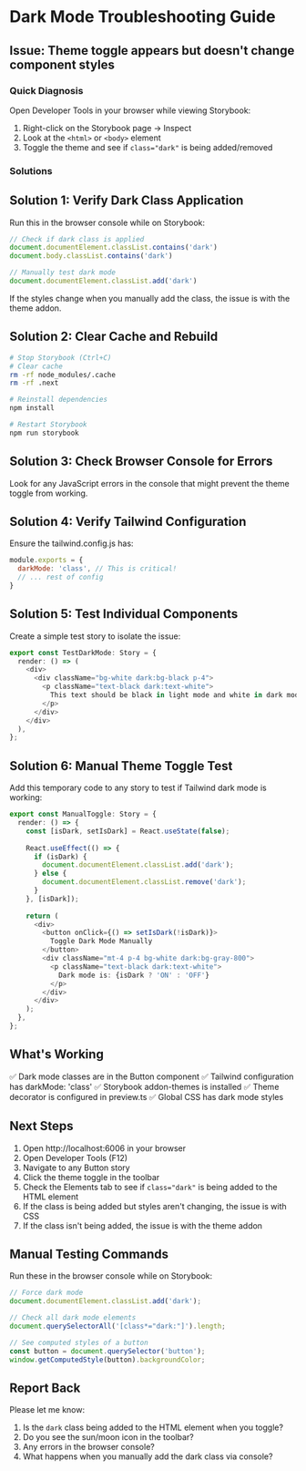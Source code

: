 # Dark Mode Troubleshooting Guide

## Issue: Theme toggle appears but doesn't change component styles

### Quick Diagnosis
Open Developer Tools in your browser while viewing Storybook:
1. Right-click on the Storybook page → Inspect
2. Look at the `<html>` or `<body>` element
3. Toggle the theme and see if `class="dark"` is being added/removed

### Solutions

## Solution 1: Verify Dark Class Application
Run this in the browser console while on Storybook:
```javascript
// Check if dark class is applied
document.documentElement.classList.contains('dark')
document.body.classList.contains('dark')

// Manually test dark mode
document.documentElement.classList.add('dark')
```

If the styles change when you manually add the class, the issue is with the theme addon.

## Solution 2: Clear Cache and Rebuild
```bash
# Stop Storybook (Ctrl+C)
# Clear cache
rm -rf node_modules/.cache
rm -rf .next

# Reinstall dependencies
npm install

# Restart Storybook
npm run storybook
```

## Solution 3: Check Browser Console for Errors
Look for any JavaScript errors in the console that might prevent the theme toggle from working.

## Solution 4: Verify Tailwind Configuration
Ensure the tailwind.config.js has:
```javascript
module.exports = {
  darkMode: 'class', // This is critical!
  // ... rest of config
}
```

## Solution 5: Test Individual Components
Create a simple test story to isolate the issue:
```typescript
export const TestDarkMode: Story = {
  render: () => (
    <div>
      <div className="bg-white dark:bg-black p-4">
        <p className="text-black dark:text-white">
          This text should be black in light mode and white in dark mode
        </p>
      </div>
    </div>
  ),
};
```

## Solution 6: Manual Theme Toggle Test
Add this temporary code to any story to test if Tailwind dark mode is working:
```typescript
export const ManualToggle: Story = {
  render: () => {
    const [isDark, setIsDark] = React.useState(false);
    
    React.useEffect(() => {
      if (isDark) {
        document.documentElement.classList.add('dark');
      } else {
        document.documentElement.classList.remove('dark');
      }
    }, [isDark]);
    
    return (
      <div>
        <button onClick={() => setIsDark(!isDark)}>
          Toggle Dark Mode Manually
        </button>
        <div className="mt-4 p-4 bg-white dark:bg-gray-800">
          <p className="text-black dark:text-white">
            Dark mode is: {isDark ? 'ON' : 'OFF'}
          </p>
        </div>
      </div>
    );
  },
};
```

## What's Working
✅ Dark mode classes are in the Button component
✅ Tailwind configuration has darkMode: 'class'
✅ Storybook addon-themes is installed
✅ Theme decorator is configured in preview.ts
✅ Global CSS has dark mode styles

## Next Steps
1. Open http://localhost:6006 in your browser
2. Open Developer Tools (F12)
3. Navigate to any Button story
4. Click the theme toggle in the toolbar
5. Check the Elements tab to see if `class="dark"` is being added to the HTML element
6. If the class is being added but styles aren't changing, the issue is with CSS
7. If the class isn't being added, the issue is with the theme addon

## Manual Testing Commands
Run these in the browser console while on Storybook:

```javascript
// Force dark mode
document.documentElement.classList.add('dark');

// Check all dark mode elements
document.querySelectorAll('[class*="dark:"]').length;

// See computed styles of a button
const button = document.querySelector('button');
window.getComputedStyle(button).backgroundColor;
```

## Report Back
Please let me know:
1. Is the `dark` class being added to the HTML element when you toggle?
2. Do you see the sun/moon icon in the toolbar?
3. Any errors in the browser console?
4. What happens when you manually add the dark class via console?
